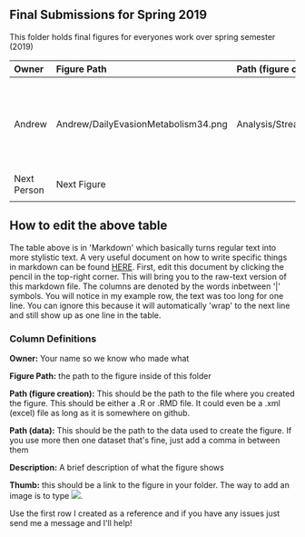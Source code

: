 ## Final Submissions for Spring 2019
  This folder holds final figures for everyones work over spring semester (2019)

| Owner        | Figure Path | Path (figure creation) | Path (data) | Description| Thumb |
|:---|:---|:---|:---|:---|:----------|
| Andrew       | Andrew/DailyEvasionMetabolism34.png | Analysis/Stream_Flux/stream_flux.Rmd | "data_4_analysis/All_Stream_Data.csv"| Figure showing evasion, respiration and photosynthesis between stations 3 and 4| ![](https://github.com/ARMurray/Ecuador/blob/testing/Final_Figures/Andrew/DailyEvasionMetabolism34.png)
| Next Person  | Next Figure |  ||||
|  |  |  | | |




## How to edit the above table

The table above is in 'Markdown' which basically turns regular text into more stylistic text. A very useful document on how to write specific things in markdown can be found [HERE](https://github.com/adam-p/markdown-here/wiki/Markdown-Cheatsheet). First, edit this document by clicking the pencil in the top-right corner. This will bring you to the raw-text version of this markdown file. The columns are denoted by the words inbetween '|' symbols. You will notice in my example row, the text was too long for one line. You can ignore this because it will automatically 'wrap' to the next line and still show up as one line in the table.

### Column Definitions

**Owner:** Your name so we know who made what

**Figure Path:** the path to the figure inside of this folder

**Path (figure creation):** This should be the path to the file where you created the figure. This should be either a .R or .RMD file. It could even be a .xml (excel) file as long as it is somewhere on github.

**Path (data):** This should be the path to the data used to create the figure. If you use more then one dataset that's fine, just add a comma in between them

**Description:** A brief description of what the figure shows

**Thumb:** this should be a link to the figure in your folder. The way to add an image is to type ![](urltofigure).

Use the first row I created as a reference and if you have any issues just send me a message and I'll help!
